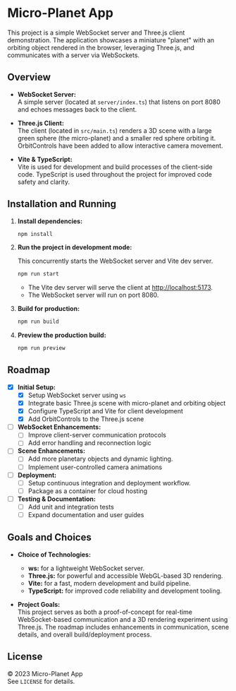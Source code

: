 # Micro-Planet App

This project is a simple WebSocket server and Three.js client demonstration. The application showcases a miniature "planet" with an orbiting object rendered in the browser, leveraging Three.js, and communicates with a server via WebSockets.

## Overview

- **WebSocket Server:**  
  A simple server (located at `server/index.ts`) that listens on port 8080 and echoes messages back to the client.

- **Three.js Client:**  
  The client (located in `src/main.ts`) renders a 3D scene with a large green sphere (the micro-planet) and a smaller red sphere orbiting it.  
  OrbitControls have been added to allow interactive camera movement.

- **Vite & TypeScript:**  
  Vite is used for development and build processes of the client-side code. TypeScript is used throughout the project for improved code safety and clarity.

## Installation and Running

1. **Install dependencies:**

   ```bash
   npm install
   ```

2. **Run the project in development mode:**

   This concurrently starts the WebSocket server and Vite dev server.
   ```bash
   npm run start
   ```

   - The Vite dev server will serve the client at [http://localhost:5173](http://localhost:5173).  
   - The WebSocket server will run on port 8080.

3. **Build for production:**

   ```bash
   npm run build
   ```

4. **Preview the production build:**

   ```bash
   npm run preview
   ```

## Roadmap

- [x] **Initial Setup:**  
  - [x] Setup WebSocket server using `ws`
  - [x] Integrate basic Three.js scene with micro-planet and orbiting object
  - [x] Configure TypeScript and Vite for client development
  - [x] Add OrbitControls to the Three.js scene

- [ ] **WebSocket Enhancements:**  
  - [ ] Improve client-server communication protocols
  - [ ] Add error handling and reconnection logic

- [ ] **Scene Enhancements:**  
  - [ ] Add more planetary objects and dynamic lighting.
  - [ ] Implement user-controlled camera animations

- [ ] **Deployment:**  
  - [ ] Setup continuous integration and deployment workflow.
  - [ ] Package as a container for cloud hosting

- [ ] **Testing & Documentation:**  
  - [ ] Add unit and integration tests
  - [ ] Expand documentation and user guides

## Goals and Choices

- **Choice of Technologies:**  
  - **ws:** for a lightweight WebSocket server.
  - **Three.js:** for powerful and accessible WebGL-based 3D rendering.
  - **Vite:** for a fast, modern development and build pipeline.
  - **TypeScript:** for improved code reliability and development tooling.

- **Project Goals:**  
  This project serves as both a proof-of-concept for real-time WebSocket-based communication and a 3D rendering experiment using Three.js. The roadmap includes enhancements in communication, scene details, and overall build/deployment process.

## License

© 2023 Micro-Planet App  
See `LICENSE` for details.
